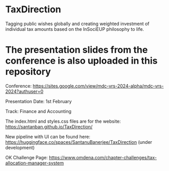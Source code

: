 # TaxDirection
Tagging public wishes globally and creating weighted investment of individual tax amounts based on the InSociEUP philosophy to life.

# The presentation slides from the conference is also uploaded in this repository
Conference: https://sites.google.com/view/mdc-vrs-2024-alpha/mdc-vrs-2024?authuser=0

Presentation Date: 1st February

Track: Finance and Accounting

The index.html and styles.css files are for the website: https://santanban.github.io/TaxDirection/

New pipeline with UI can be found here: https://huggingface.co/spaces/SantanuBanerjee/TaxDirection (under development)

OK Challenge Page: https://www.omdena.com/chapter-challenges/tax-allocation-manager-system
